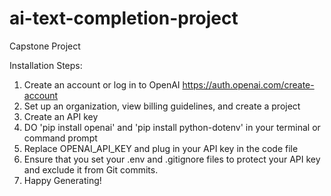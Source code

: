 # ai-text-completion-project
Capstone Project

Installation Steps:

1. Create an account or log in to OpenAI https://auth.openai.com/create-account
2. Set up an organization, view billing guidelines, and create a project
3. Create an API key
4. DO 'pip install openai' and 'pip install python-dotenv' in your terminal or command prompt
5. Replace OPENAI_API_KEY and plug in your API key in the code file
6. Ensure that you set your .env and .gitignore files to protect your API key and exclude it from Git commits.
6. Happy Generating!
